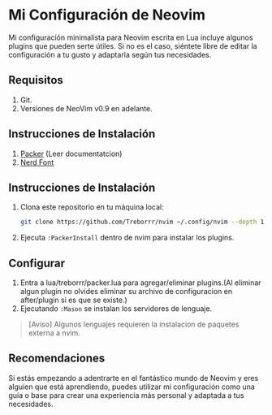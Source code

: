 # Mi Configuración de Neovim

Mi configuración minimalista para Neovim escrita en Lua incluye algunos plugins que pueden
serte útiles. Si no es el caso, siéntete libre de editar la configuración a tu
gusto y adaptarla según tus necesidades.

## Requisitos

1. Git.
2. Versiones de NeoVim v0.9 en adelante. 
 
## Instrucciones de Instalación

1. [Packer](https://github.com/wbthomason/packer.nvim#quickstart) (Leer documentatcion)
2. [Nerd Font](https://www.nerdfonts.com/font-downloads)

## Instrucciones de Instalación
1. Clona este repositorio en tu máquina local:

   ```bash
   git clone https://github.com/Treborrr/nvim ~/.config/nvim --depth 1 && nvim
   ```

2. Ejecuta `:PackerInstall` dentro de nvim para instalar los plugins.

## Configurar

1. Entra a lua/treborrr/packer.lua para agregar/eliminar plugins.(Al eliminar algun plugin no olvides eliminar su archivo de configuracion en after/plugin si es que se existe.)
2. Ejecutando `:Mason` se instalan los servidores de lenguaje.

>[Aviso] Algunos lenguajes requieren la instalacion de paquetes externa a nvim.

## Recomendaciones

Si estás empezando a adentrarte en el fantástico mundo de Neovim y eres alguien
que está aprendiendo, puedes utilizar mi configuración como una guía o base
para crear una experiencia más personal y adaptada a tus necesidades.
